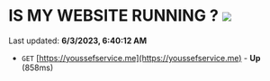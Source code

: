 # IS MY WEBSITE RUNNING ? [![](https://img.shields.io/static/v1?label=Sponsor&message=%E2%9D%A4&logo=GitHub&color=%23fe8e86)](https://github.com/sponsors/<username>)

Last updated: **6/3/2023, 6:40:12 AM**

- `GET` [https://youssefservice.me](https://youssefservice.me) - **Up** (858ms)
